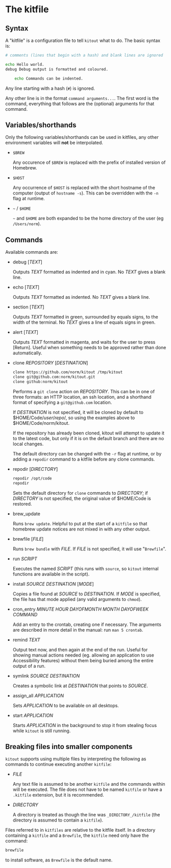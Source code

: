 The kitfile
===========

## Syntax

A "kitfile" is a configuration file to tell `kitout` what to do. The basic
syntax is:

```bash
# comments (lines that begin with a hash) and blank lines are ignored

echo Hello world.
debug Debug output is formatted and coloured.

    echo Commands can be indented.
```

Any line starting with a hash (`#`) is ignored.

Any other line is in the format `command arguments...`. The first word is the
command, everything that follows are the (optional) arguments for that
command.


## Variables/shorthands

Only the following variables/shorthands can be used in kitfiles, any other
environment variables will **not** be interpolated.

* `$BREW`

    Any occurence of `$BREW` is replaced with the prefix of installed
    version of Homebrew.

* `$HOST`

    Any occurrence of `$HOST` is replaced with the short hostname of the
    computer (output of `hostname -s`). This can be overridden with the
    `-n` flag at runtime.

* `~` / `$HOME`

    `~` and `$HOME` are both expanded to be the home directory of the user
    (eg `/Users/norm`).


## Commands

Available commands are:

* debug [_TEXT_]

    Outputs _TEXT_ formatted as indented and in cyan. No _TEXT_ gives
    a blank line.

* echo [_TEXT_]

    Outputs _TEXT_ formatted as indented. No _TEXT_ gives a blank line.

* section [_TEXT_]

    Outputs _TEXT_ formatted in green, surrounded by equals signs, to the
    width of the terminal. No _TEXT_ gives a line of equals signs in green.

* alert [_TEXT_]

    Outputs _TEXT_ formatted in magenta, and waits for the user to
    press [Return]. Useful when something needs to be approved
    rather than done automatically.

* clone _REPOSITORY_ [_DESTINATION_]

    ```bash
    clone https://github.com/norm/kitout /tmp/kitout
    clone git@github.com:norm/kitout.git
    clone github:norm/kitout
    ```

    Performs a `git clone` action on _REPOSITORY_. This can be in one of
    three formats: an HTTP location, an ssh location, and a shorthand
    format of specifying a `git@github.com` location.

    If _DESTINATION_ is not specified, it will be cloned by default to
    $HOME/Code/_user_/_repo_/, so using the examples above to
    $HOME/Code/norm/kitout.

    If the repository has already been cloned, kitout will attempt to update
    it to the latest code, but only if it is on the default branch and there
    are no local changes.

    The default directory can be changed with the `-r` flag at runtime,
    or by adding a `repodir` command to a kitfile before any clone commands.

* repodir [_DIRECTORY_]

    ```bash
    repodir /opt/code
    repodir
    ```

    Sets the default directory for `clone` commands to _DIRECTORY_;
    if _DIRECTORY_ is not specified, the original value of
    $HOME/Code is restored.

* brew_update

    Runs `brew update`. Helpful to put at the start of a `kitfile` so that
    homebrew update notices are not mixed in with any other output.

* brewfile [_FILE_]

    Runs `brew bundle` with _FILE_. If _FILE_ is not specified, it will
    use "`Brewfile`".

* run _SCRIPT_

    Executes the named _SCRIPT_ (this runs with `source`, so `kitout`
    internal functions are available in the script).

* install _SOURCE_ _DESTINATION_ [_MODE_]

    Copies a file found at _SOURCE_ to _DESTINATION_. If _MODE_ is specified,
    the file has that mode applied (any valid arguments to `chmod`).

* cron_entry _MINUTE_ _HOUR_ _DAYOFMONTH_ _MONTH_ _DAYOFWEEK_ _COMMAND_

    Add an entry to the crontab, creating one if necessary. The arguments are
    described in more detail in the manual: run `man 5 crontab`.

* remind _TEXT_

    Output text now, and then again at the end of the run.
    Useful for showing manual actions needed (eg. allowing an
    application to use Accessibility features) without them being buried
    among the entire output of a run.

* symlink _SOURCE_ _DESTINATION_

    Creates a symbolic link at _DESTINATION_ that points to _SOURCE_.

* assign\_all _APPLICATION_

    Sets _APPLICATION_ to be available on all desktops.

* start _APPLICATION_

    Starts _APPLICATION_ in the background to stop it from stealing focus
    while `kitout` is still running.


## Breaking files into smaller components

`kitout` supports using multiple files by interpreting the following
as commands to continue executing another `kitfile`:

* _FILE_

    Any text file is assumed to be another `kitfile` and the commands within
    will be executed. The file does not have to be named `kitfile` or have a
    `.kitfile` extension, but it is recommended.

* _DIRECTORY_

    A directory is treated as though the line was `_DIRECTORY_/kitfile`
    (the directory is assumed to contain a `kitfile`).

Files referred to in `kitfiles` are relative to the kitfile itself. In
a directory containing a `kitfile` and a `Brewfile`, the `kitfile` need
only have the command:

```bash
brewfile
```

to install software, as `Brewfile` is the default name.
